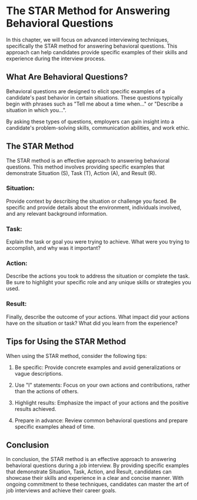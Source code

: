 The STAR Method for Answering Behavioral Questions
================================================================================================

In this chapter, we will focus on advanced interviewing techniques, specifically the STAR method for answering behavioral questions. This approach can help candidates provide specific examples of their skills and experience during the interview process.

What Are Behavioral Questions?
------------------------------

Behavioral questions are designed to elicit specific examples of a candidate's past behavior in certain situations. These questions typically begin with phrases such as "Tell me about a time when..." or "Describe a situation in which you...".

By asking these types of questions, employers can gain insight into a candidate's problem-solving skills, communication abilities, and work ethic.

The STAR Method
---------------

The STAR method is an effective approach to answering behavioral questions. This method involves providing specific examples that demonstrate Situation (S), Task (T), Action (A), and Result (R).

### Situation:

Provide context by describing the situation or challenge you faced. Be specific and provide details about the environment, individuals involved, and any relevant background information.

### Task:

Explain the task or goal you were trying to achieve. What were you trying to accomplish, and why was it important?

### Action:

Describe the actions you took to address the situation or complete the task. Be sure to highlight your specific role and any unique skills or strategies you used.

### Result:

Finally, describe the outcome of your actions. What impact did your actions have on the situation or task? What did you learn from the experience?

Tips for Using the STAR Method
------------------------------

When using the STAR method, consider the following tips:

1. Be specific: Provide concrete examples and avoid generalizations or vague descriptions.

2. Use "I" statements: Focus on your own actions and contributions, rather than the actions of others.

3. Highlight results: Emphasize the impact of your actions and the positive results achieved.

4. Prepare in advance: Review common behavioral questions and prepare specific examples ahead of time.

Conclusion
----------

In conclusion, the STAR method is an effective approach to answering behavioral questions during a job interview. By providing specific examples that demonstrate Situation, Task, Action, and Result, candidates can showcase their skills and experience in a clear and concise manner. With ongoing commitment to these techniques, candidates can master the art of job interviews and achieve their career goals.
